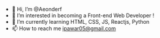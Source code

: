 - 👋 Hi, I’m @Aeonderf
- 👀 I’m interested in becoming a Front-end Web Developer !
- 🌱 I’m currently learning HTML, CSS, JS, Reactjs, Python
- 📫 How to reach me ipawar05@gmail.com

<!---
Aeonderf/Aeonderf is a ✨ special ✨ repository because its `README.md` (this file) appears on your GitHub profile.
You can click the Preview link to take a look at your changes.
--->
